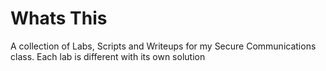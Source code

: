 # Whats This

A collection of Labs, Scripts and Writeups for my Secure Communications class. Each lab is different with its own solution
